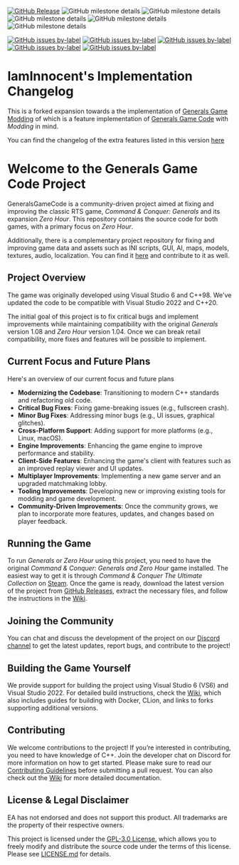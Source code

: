 [![GitHub Release](https://img.shields.io/github/v/release/TheSuperHackers/GeneralsGameCode?include_prereleases&sort=date&display_name=tag&style=flat&label=Release)](https://github.com/TheSuperHackers/GeneralsGameCode/releases)
![GitHub milestone details](https://img.shields.io/github/milestones/progress-percent/TheSuperHackers/GeneralsGameCode/3)
![GitHub milestone details](https://img.shields.io/github/milestones/progress-percent/TheSuperHackers/GeneralsGameCode/1)
![GitHub milestone details](https://img.shields.io/github/milestones/progress-percent/TheSuperHackers/GeneralsGameCode/4)
![GitHub milestone details](https://img.shields.io/github/milestones/progress-percent/TheSuperHackers/GeneralsGameCode/5)
![GitHub milestone details](https://img.shields.io/github/milestones/progress-percent/TheSuperHackers/GeneralsGameCode/6)

[![GitHub issues by-label](https://img.shields.io/github/issues/TheSuperHackers/GeneralsGameCode/bug?style=flat&label=Bug%20Issues&labelColor=%23c4c4c4&color=%23424242)](https://github.com/TheSuperHackers/GeneralsGameCode/issues?q=label%3ABug)
[![GitHub issues by-label](https://img.shields.io/github/issues/TheSuperHackers/GeneralsGameCode/enhancement?style=flat&label=Enhancement%20Issues&labelColor=%23c4c4c4&color=%23424242)](https://github.com/TheSuperHackers/GeneralsGameCode/issues?q=label%3AEnhancement)
[![GitHub issues by-label](https://img.shields.io/github/issues/TheSuperHackers/GeneralsGameCode/major?style=flat&label=Major%20Issues&labelColor=%23c4c4c4&color=%23424242)](https://github.com/TheSuperHackers/GeneralsGameCode/issues?q=label%3AMajor)
[![GitHub issues by-label](https://img.shields.io/github/issues/TheSuperHackers/GeneralsGameCode/critical?style=flat&label=Critical%20Issues&labelColor=%23c4c4c4&color=%23424242)](https://github.com/TheSuperHackers/GeneralsGameCode/issues?q=label%3ACritical)
[![GitHub issues by-label](https://img.shields.io/github/issues/TheSuperHackers/GeneralsGameCode/blocker?style=flat&label=Blocker%20Issues&labelColor=%23c4c4c4&color=%23424242)](https://github.com/TheSuperHackers/GeneralsGameCode/issues?q=label%3ABlocker)

# IamInnocent's Implementation Changelog

This is a forked expansion towards a the implementation of [Generals Game Modding](https://github.com/Andreas-W/GeneralsGameCode_Modding) of which is a feature implementation of [Generals Game Code](https://github.com/TheSuperHackers/GeneralsGameCode) with *Modding* in mind.

You can find the changelog of the extra features listed in this version
[here](docs.google.com/document/d/1TColmJupsZFrKGLTg5I4UuLZ_e0nzpId/)

# Welcome to the Generals Game Code Project

GeneralsGameCode is a community-driven project aimed at fixing and improving the classic RTS game, *Command &
Conquer: Generals* and its expansion *Zero Hour*. This repository contains the source code for both games, with a
primary focus on *Zero Hour*.

Additionally, there is a complementary project repository for fixing and improving game data and assets such as
INI scripts, GUI, AI, maps, models, textures, audio, localization. You can find it
[here](https://github.com/TheSuperHackers/GeneralsGamePatch/) and contribute to it as well.

## Project Overview

The game was originally developed using Visual Studio 6 and C++98. We've updated the code to be compatible with Visual
Studio 2022 and C++20.

The initial goal of this project is to fix critical bugs and implement improvements while maintaining compatibility with
the original *Generals* version 1.08 and *Zero Hour* version 1.04. Once we can break retail compatibility, more fixes
and features will be possible to implement.

## Current Focus and Future Plans

Here's an overview of our current focus and future plans

- **Modernizing the Codebase**: Transitioning to modern C++ standards and refactoring old code.
- **Critical Bug Fixes**: Fixing game-breaking issues (e.g., fullscreen crash).
- **Minor Bug Fixes**: Addressing minor bugs (e.g., UI issues, graphical glitches).
- **Cross-Platform Support**: Adding support for more platforms (e.g., Linux, macOS).
- **Engine Improvements**: Enhancing the game engine to improve performance and stability.
- **Client-Side Features**: Enhancing the game's client with features such as an improved replay viewer and UI updates.
- **Multiplayer Improvements**: Implementing a new game server and an upgraded matchmaking lobby.
- **Tooling Improvements**: Developing new or improving existing tools for modding and game development.
- **Community-Driven Improvements**: Once the community grows, we plan to incorporate more features, updates, and
  changes based on player feedback.

## Running the Game

To run *Generals* or *Zero Hour* using this project, you need to have the original *Command & Conquer: Generals and Zero Hour* game
installed. The easiest way to get it is through *Command & Conquer The Ultimate Collection*
on [Steam](https://store.steampowered.com/bundle/39394). Once the game is ready, download the latest version of the
project from [GitHub Releases](https://github.com/TheSuperHackers/GeneralsGameCode/releases), extract the necessary 
files, and follow the instructions in the [Wiki](https://github.com/TheSuperHackers/GeneralsGameCode/wiki).


## Joining the Community

You can chat and discuss the development of the project on our [Discord channel](https://www.community-outpost.com/discord) to get the latest updates,
report bugs, and contribute to the project!

## Building the Game Yourself

We provide support for building the project using Visual Studio 6 (VS6) and Visual Studio 2022. For detailed build
instructions, check the [Wiki](https://github.com/TheSuperHackers/GeneralsGameCode/wiki/build_guides), which also
includes guides for building with Docker, CLion, and links to forks supporting additional versions.

## Contributing

We welcome contributions to the project! If you’re interested in contributing, you need to have knowledge of C++. Join
the developer chat on Discord for more information on how to get started. Please make sure to read our
[Contributing Guidelines](CONTRIBUTING.md) before submitting a pull request. You can also check out 
the [Wiki](https://github.com/TheSuperHackers/GeneralsGameCode/wiki) for more detailed documentation.


## License & Legal Disclaimer

EA has not endorsed and does not support this product. All trademarks are the property of their respective owners.

This project is licensed under the [GPL-3.0 License](https://www.gnu.org/licenses/gpl-3.0.html), which allows you to
freely modify and distribute the source code under the terms of this license. Please see [LICENSE.md](LICENSE.md) 
for details.
